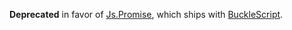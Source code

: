 
**Deprecated** in favor of [Js.Promise](https://bloomberg.github.io/bucklescript/api/Js_promise.html), which ships with [BuckleScript](https://github.com/bucklescript/bucklescript).
